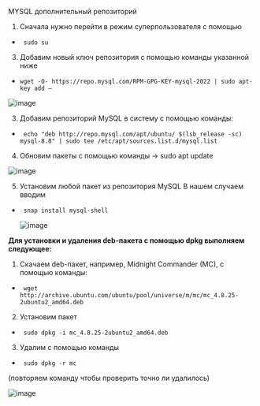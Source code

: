 MYSQL дополнительный репозиторий
1)	Сначала нужно перейти в режим суперпользователя с помощью
   *      sudo su
   
3)	Добавим новый ключ репозитория с помощью команды указанной ниже
 *     wget -O- https://repo.mysql.com/RPM-GPG-KEY-mysql-2022 | sudo apt-key add –

![image](https://github.com/user-attachments/assets/cb50f19c-dd58-47f7-97eb-e895faac072c)

3)	 Добавим репозиторий MySQL в систему с помощью команды:
*      echo "deb http://repo.mysql.com/apt/ubuntu/ $(lsb_release -sc) mysql-8.0" | sudo tee /etc/apt/sources.list.d/mysql.list

4)	Обновим пакеты с помощью команды -> sudo apt update

   ![image](https://github.com/user-attachments/assets/b4e56e3b-a759-4fdc-a68f-b8cb2dd774d7)

5)	Установим любой пакет из репозитория MySQL
В нашем случаем вводим
*      snap install mysql-shell

   ![image](https://github.com/user-attachments/assets/b46f41d1-a83f-455c-bc0b-23a348d9be69)


**Для установки и удаления deb-пакета с помощью dpkg выполняем следующее:**

1)	Скачаем deb-пакет, например, Midnight Commander (MC), с помощью команды:
*      wget http://archive.ubuntu.com/ubuntu/pool/universe/m/mc/mc_4.8.25-2ubuntu2_amd64.deb
2)	Установим пакет
   *      sudo dpkg -i mc_4.8.25-2ubuntu2_amd64.deb
3)	Удалим с помощью команды
   *      sudo dpkg -r mc
(повторяем команду чтобы проверить точно ли удалилось) 

![image](https://github.com/user-attachments/assets/a9e8bd8b-de0a-4cba-93b2-9593031f4433)

